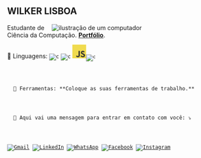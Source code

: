 ## WILKER LISBOA

<img src="https://raw.githubusercontent.com/MicaelliMedeiros/micaellimedeiros/master/image/computer-illustration.png" alt="ilustração de um computador" min-width="400px" max-width="400px" width="400px" align="right">
<p align="left"> 
  Estudante de Ciência da Computação. <strong><a href="https">Portfólio</a></strong>.<br>
</p>
<p align="left">
  🦄 Linguagens: <code><img height="32" src="https://cdn.iconscout.com/icon/free/png-512/c-programming-569564.png" alt="c"/></code>
  <code><img height="32" src="https://upload.wikimedia.org/wikipedia/commons/1/18/ISO_C%2B%2B_Logo.svg" alt="c"/></code>
<code><img height="32" src="https://raw.githubusercontent.com/github/explore/80688e429a7d4ef2fca1e82350fe8e3517d3494d/topics/javascript/javascript.png" alt="Javascript"/><code><img height="32" src="https://upload.wikimedia.org/wikipedia/commons/c/c3/Python-logo-notext.svg" alt="c"/></code>
</p>
<p align="left">
  💼 Ferramentas: **Coloque as suas ferramentas de trabalho.**
</p>
<p align="left">
  💌 Aqui vai uma mensagem para entrar em contato com você: ⤵️
</p>
<p align="left">
<a href="#" title="Gmail"><img src="https://img.shields.io/badge/-Gmail-FF0000?style=flat-square&labelColor=FF0000&logo=gmail&logoColor=white&link=LINK-DO-SEU-GMAIL" alt="Gmail"/></a> <a href="#" title="LinkedIn"><img src="https://img.shields.io/badge/-Linkedin-0e76a8?style=flat-square&logo=Linkedin&logoColor=white&link=LINK-DO-SEU-LINKEDIN" alt="LinkedIn"/></a> <a href="#" title="WhatsApp"><img src="https://img.shields.io/badge/-WhatsApp-25d366?style=flat-square&labelColor=25d366&logo=whatsapp&logoColor=white&link=API-DO-SEU-WHATSAPP" alt="WhatsApp"/></a> <a href="#" title="Facebook"><img src="https://img.shields.io/badge/-Facebook-3b5998?style=flat-square&labelColor=3b5998&logo=facebook&logoColor=white&link=LINK-DO-SEU-FACEBOOK" alt="Facebook"/></a> <a href="#" title="Instagram"><img src="https://img.shields.io/badge/-Instagram-DF0174?style=flat-square&labelColor=DF0174&logo=instagram&logoColor=white&link=LINK-DO-SEU-INSTAGRAM" alt="Instagram"/></a>
</p>
